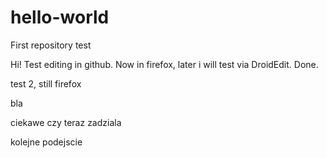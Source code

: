 # hello-world
First repository test


Hi! Test editing in github. Now in firefox, later i will test via DroidEdit.
Done.

test 2, still firefox

bla

ciekawe czy teraz zadziala

kolejne podejscie